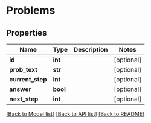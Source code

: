 # Problems

## Properties
Name | Type | Description | Notes
------------ | ------------- | ------------- | -------------
**id** | **int** |  | [optional] 
**prob_text** | **str** |  | [optional] 
**current_step** | **int** |  | [optional] 
**answer** | **bool** |  | [optional] 
**next_step** | **int** |  | [optional] 

[[Back to Model list]](../README.md#documentation-for-models) [[Back to API list]](../README.md#documentation-for-api-endpoints) [[Back to README]](../README.md)


